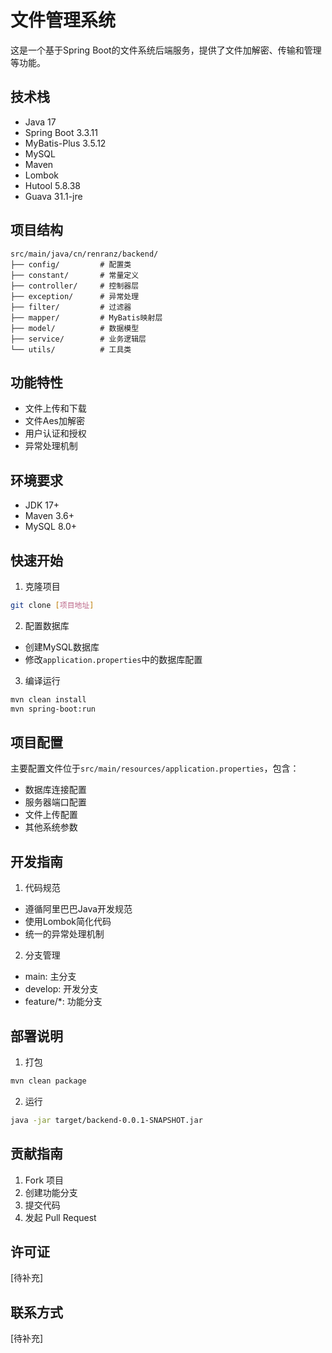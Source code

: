 # 文件管理系统

这是一个基于Spring Boot的文件系统后端服务，提供了文件加解密、传输和管理等功能。

## 技术栈

- Java 17
- Spring Boot 3.3.11
- MyBatis-Plus 3.5.12
- MySQL
- Maven
- Lombok
- Hutool 5.8.38
- Guava 31.1-jre

## 项目结构

```
src/main/java/cn/renranz/backend/
├── config/         # 配置类
├── constant/       # 常量定义
├── controller/     # 控制器层
├── exception/      # 异常处理
├── filter/         # 过滤器
├── mapper/         # MyBatis映射层
├── model/          # 数据模型
├── service/        # 业务逻辑层
└── utils/          # 工具类
```

## 功能特性

- 文件上传和下载
- 文件Aes加解密
- 用户认证和授权
- 异常处理机制

## 环境要求

- JDK 17+
- Maven 3.6+
- MySQL 8.0+

## 快速开始

1. 克隆项目
```bash
git clone [项目地址]
```

2. 配置数据库
- 创建MySQL数据库
- 修改`application.properties`中的数据库配置

3. 编译运行
```bash
mvn clean install
mvn spring-boot:run
```

## 项目配置

主要配置文件位于`src/main/resources/application.properties`，包含：
- 数据库连接配置
- 服务器端口配置
- 文件上传配置
- 其他系统参数

## 开发指南

1. 代码规范
- 遵循阿里巴巴Java开发规范
- 使用Lombok简化代码
- 统一的异常处理机制

2. 分支管理
- main: 主分支
- develop: 开发分支
- feature/*: 功能分支

## 部署说明

1. 打包
```bash
mvn clean package
```

2. 运行
```bash
java -jar target/backend-0.0.1-SNAPSHOT.jar
```

## 贡献指南

1. Fork 项目
2. 创建功能分支
3. 提交代码
4. 发起 Pull Request

## 许可证

[待补充]

## 联系方式

[待补充] 